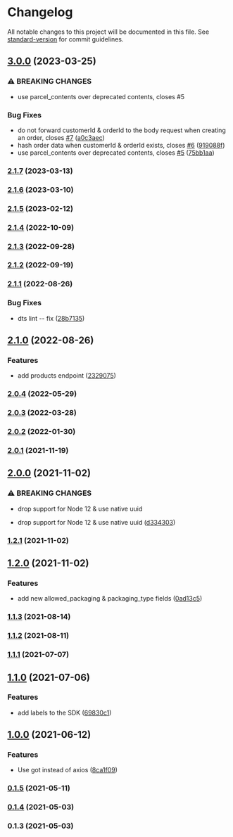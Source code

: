 # Changelog

All notable changes to this project will be documented in this file. See [standard-version](https://github.com/conventional-changelog/standard-version) for commit guidelines.

## [3.0.0](https://github.com/Gomah/sendle-node/compare/v2.1.7...v3.0.0) (2023-03-25)


### ⚠ BREAKING CHANGES

* use parcel_contents over deprecated contents, closes #5

### Bug Fixes

* do not forward customerId & orderId to the body request when creating an order, closes [#7](https://github.com/Gomah/sendle-node/issues/7) ([a0c3aec](https://github.com/Gomah/sendle-node/commit/a0c3aecccf6341e5eb6659376b24bf8a67f4cf44))
* hash order data when customerId & orderId exists, closes [#6](https://github.com/Gomah/sendle-node/issues/6) ([919088f](https://github.com/Gomah/sendle-node/commit/919088f1fa189b9241b6867022990fc01a2a384b))
* use parcel_contents over deprecated contents, closes [#5](https://github.com/Gomah/sendle-node/issues/5) ([75bb1aa](https://github.com/Gomah/sendle-node/commit/75bb1aa9b453e92f602309b7e807278b35e9342d))

### [2.1.7](https://github.com/Gomah/sendle-node/compare/v2.1.6...v2.1.7) (2023-03-13)

### [2.1.6](https://github.com/Gomah/sendle-node/compare/v2.1.5...v2.1.6) (2023-03-10)

### [2.1.5](https://github.com/Gomah/sendle-node/compare/v2.1.4...v2.1.5) (2023-02-12)

### [2.1.4](https://github.com/Gomah/sendle-node/compare/v2.1.3...v2.1.4) (2022-10-09)

### [2.1.3](https://github.com/Gomah/sendle-node/compare/v2.1.2...v2.1.3) (2022-09-28)

### [2.1.2](https://github.com/Gomah/sendle-node/compare/v2.1.1...v2.1.2) (2022-09-19)

### [2.1.1](https://github.com/Gomah/sendle-node/compare/v2.1.0...v2.1.1) (2022-08-26)


### Bug Fixes

* dts lint -- fix ([28b7135](https://github.com/Gomah/sendle-node/commit/28b7135b41b8343075ad05e6a27e8166e0e35bf3))

## [2.1.0](https://github.com/Gomah/sendle-node/compare/v2.0.4...v2.1.0) (2022-08-26)


### Features

* add products endpoint ([2329075](https://github.com/Gomah/sendle-node/commit/2329075d994288702bc15a9100efbfc0ed117fd4))

### [2.0.4](https://github.com/Gomah/sendle-node/compare/v2.0.3...v2.0.4) (2022-05-29)

### [2.0.3](https://github.com/Gomah/sendle-node/compare/v2.0.2...v2.0.3) (2022-03-28)

### [2.0.2](https://github.com/Gomah/sendle-node/compare/v2.0.1...v2.0.2) (2022-01-30)

### [2.0.1](https://github.com/Gomah/sendle-node/compare/v2.0.0...v2.0.1) (2021-11-19)

## [2.0.0](https://github.com/Gomah/sendle-node/compare/v1.2.1...v2.0.0) (2021-11-02)


### ⚠ BREAKING CHANGES

* drop support for Node 12 & use native uuid

* drop support for Node 12 & use native uuid ([d334303](https://github.com/Gomah/sendle-node/commit/d334303b77bb15b2c7639e93288054062397e009))

### [1.2.1](https://github.com/Gomah/sendle-node/compare/v1.2.0...v1.2.1) (2021-11-02)

## [1.2.0](https://github.com/Gomah/sendle-node/compare/v1.1.3...v1.2.0) (2021-11-02)


### Features

* add new allowed_packaging & packaging_type fields ([0ad13c5](https://github.com/Gomah/sendle-node/commit/0ad13c590372b518ad970cc7c936706490c88c70))

### [1.1.3](https://github.com/Gomah/sendle-node/compare/v1.1.2...v1.1.3) (2021-08-14)

### [1.1.2](https://github.com/Gomah/sendle-node/compare/v1.1.1...v1.1.2) (2021-08-11)

### [1.1.1](https://github.com/Gomah/sendle-node/compare/v1.1.0...v1.1.1) (2021-07-07)

## [1.1.0](https://github.com/Gomah/sendle-node/compare/v1.0.0...v1.1.0) (2021-07-06)


### Features

* add labels to the SDK ([69830c1](https://github.com/Gomah/sendle-node/commit/69830c11c9976ec773b7f029036d118d9aaeebc8))

## [1.0.0](https://github.com/Gomah/sendle-node/compare/v0.1.5...v1.0.0) (2021-06-12)


### Features

* Use got instead of axios ([8ca1f09](https://github.com/Gomah/sendle-node/commit/8ca1f094616eac69827c2deea7868b40825b0f71))

### [0.1.5](https://github.com/Gomah/sendle-node/compare/v0.1.4...v0.1.5) (2021-05-11)

### [0.1.4](https://github.com/Gomah/sendle-node/compare/v0.1.3...v0.1.4) (2021-05-03)

### 0.1.3 (2021-05-03)
